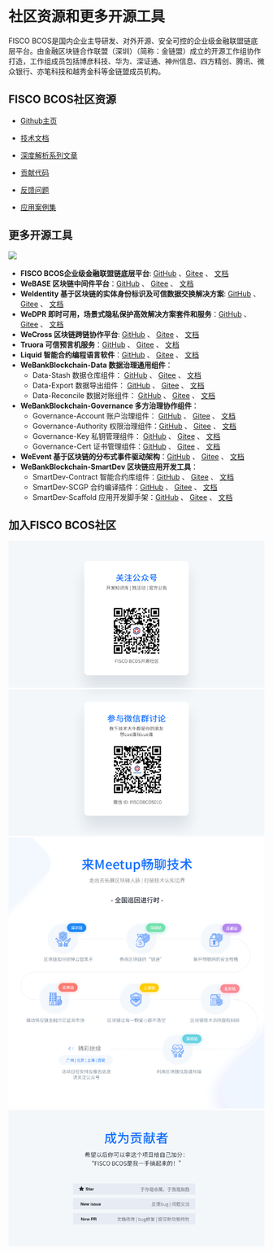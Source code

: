 # 社区资源和更多开源工具

FISCO BCOS是国内企业主导研发、对外开源、安全可控的企业级金融联盟链底层平台。由金融区块链合作联盟（深圳）（简称：金链盟）成立的开源工作组协作打造，工作组成员包括博彦科技、华为、深证通、神州信息、四方精创、腾讯、微众银行、亦笔科技和越秀金科等金链盟成员机构。

## FISCO BCOS社区资源

- [Github主页](https://github.com/FISCO-BCOS/FISCO-BCOS)  
- [技术文档](https://fisco-bcos-documentation.readthedocs.io)

- [深度解析系列文章](http://mp.weixin.qq.com/mp/homepage?__biz=MzA3MTI5Njg4Mw==&hid=2&sn=4f6d7251fbc4a73ed600e1d6fd61efc1&scene=18#wechat_redirect) 
- [贡献代码](https://mp.weixin.qq.com/s/_w_auH8X4SQQWO3lhfNrbQ)
- [反馈问题](https://github.com/FISCO-BCOS/FISCO-BCOS/issues)
- [应用案例集](https://mp.weixin.qq.com/s/cUjuWf1eGMbG3AFq60CBUA)

## 更多开源工具

![](../_static/images/products.jpeg)

- **FISCO BCOS企业级金融联盟链底层平台**: [GitHub](https://github.com/FISCO-BCOS/FISCO-BCOS) 、[Gitee](https://gitee.com/FISCO-BCOS) 、 [文档](https://fisco-bcos-documentation.readthedocs.io/zh_CN/latest/index.html) 
- **WeBASE 区块链中间件平台**：[GitHub](https://github.com/WeBankFinTech/WeBASE) 、 [Gitee](https://gitee.com/WeBank/WeBASE) 、  [文档](https://webasedoc.readthedocs.io/) 
- **WeIdentity 基于区块链的实体身份标识及可信数据交换解决方案**: [GitHub](https://github.com/WeBankFinTech/WeIdentity) 、 [Gitee](https://gitee.com/WeBank/WeIdentity) 、 [文档](https://weidentity.readthedocs.io/) 
- **WeDPR 即时可用，场景式隐私保护高效解决方案套件和服务**：[GitHub](https://github.com/WeBankBlockchain/WeDPR-Lab-Core) 、 [Gitee](https://gitee.com/WeBankBlockchain/WeDPR-Lab-Crypto) 、 [文档](https://wedpr-lab.readthedocs.io/) 
- **WeCross 区块链跨链协作平台**: [GitHub](https://github.com/WeBankBlockchain/WeCross) 、 [Gitee](https://gitee.com/WeBank/WeCross) 、 [文档](https://wecross.readthedocs.io/) 
- **Truora 可信预言机服务**：[GitHub](https://github.com/WeBankBlockchain/Truora) 、 [Gitee](https://gitee.com/WeBankBlockchain/Truora) 、  [文档](https://truora.readthedocs.io/) 
- **Liquid 智能合约编程语言软件**：[GitHub](https://github.com/WeBankBlockchain/liquid) 、 [Gitee](https://gitee.com/WeBankBlockchain/liquid) 、  [文档](https://liquid-doc.readthedocs.io/)
- **WeBankBlockchain-Data 数据治理通用组件**：
    - Data-Stash 数据仓库组件： [GitHub](https://github.com/WeBankBlockchain/Data-Stash) 、 [Gitee](https://gitee.com/WeBankBlockchain/Data-Stash) 、  [文档](https://data-doc.readthedocs.io/zh_CN/latest/docs/WeBankBlockchain-Data-Stash/index.html)
    - Data-Export 数据导出组件： [GitHub](https://github.com/WeBankBlockchain/Data-Export) 、 [Gitee](https://gitee.com/WeBankBlockchain/Data-Export) 、  [文档](https://data-doc.readthedocs.io/zh_CN/latest/docs/WeBankBlockchain-Data-Export/index.html)
    - Data-Reconcile 数据对账组件：  [GitHub](https://github.com/WeBankBlockchain/Data-Reconcile) 、 [Gitee](https://gitee.com/WeBankBlockchain/Data-Reconcile) 、  [文档](https://data-doc.readthedocs.io/zh_CN/latest/docs/WeBankBlockchain-Data-Reconcile/index.html)
- **WeBankBlockchain-Governance 多方治理协作组件**：
    - Governance-Account 账户治理组件： [GitHub](https://github.com/WeBankBlockchain/Governance-Account) 、 [Gitee](https://gitee.com/WeBankBlockchain/Governance-Account) 、  [文档](https://governance-doc.readthedocs.io/zh_CN/latest/docs/WeBankBlockchain-Governance-Acct/index.html)
    - Governance-Authority 权限治理组件：[GitHub](https://github.com/WeBankBlockchain/Governance-Authority) 、 [Gitee](https://gitee.com/WeBankBlockchain/Governance-Authority) 、  [文档](https://governance-doc.readthedocs.io/zh_CN/latest/docs/WeBankBlockchain-Governance-Auth/index.html)
    - Governance-Key 私钥管理组件： [GitHub](https://github.com/WeBankBlockchain/Governance-Key) 、 [Gitee](https://gitee.com/WeBankBlockchain/Governance-Key) 、  [文档](https://governance-doc.readthedocs.io/zh_CN/latest/docs/WeBankBlockchain-Governance-Key/index.html)
    - Governance-Cert 证书管理组件：[GitHub](https://github.com/WeBankBlockchain/Governance-Cert) 、 [Gitee](https://gitee.com/WeBankBlockchain/Governance-Cert) 、  [文档](https://governance-doc.readthedocs.io/zh_CN/latest/docs/WeBankBlockchain-Governance-Cert/index.html)
- **WeEvent 基于区块链的分布式事件驱动架构**：[GitHub](https://github.com/WeBankFinTech/WeEvent) 、 [Gitee](https://gitee.com/WeBank/WeEvent) 、  [文档](https://weevent.readthedocs.io/)
- **WeBankBlockchain-SmartDev 区块链应用开发工具**：
    - SmartDev-Contract 智能合约库组件：[GitHub](https://github.com/WeBankBlockchain/SmartDev-Contract) 、 [Gitee](https://gitee.com/WeBankBlockchain/SmartDev-Contract) 、  [文档](https://smartdev-doc.readthedocs.io/zh_CN/latest/docs/WeBankBlockchain-SmartDev-Contract/index.html)
    - SmartDev-SCGP 合约编译插件：[GitHub](https://github.com/WeBankBlockchain/SmartDev-SCGP) 、 [Gitee](https://gitee.com/WeBankBlockchain/SmartDev-SCGP) 、  [文档](https://smartdev-doc.readthedocs.io/zh_CN/latest/docs/WeBankBlockchain-SmartDev-SCGP/index.html)
    - SmartDev-Scaffold 应用开发脚手架：[GitHub](https://github.com/WeBankBlockchain/SmartDev-Scaffold) 、 [Gitee](https://gitee.com/WeBankBlockchain/SmartDev-Scaffold) 、  [文档](https://smartdev-doc.readthedocs.io/zh_CN/latest/docs/WeBankBlockchain-SmartDev-Scaffold/index.html)

## 加入FISCO BCOS社区

<a name="QR"></a>
![](../images/community/qr_code1.png)
![](../images/community/qr_code2.1.png)
![](../images/community/changeable_body.png)
![](../images/community/tailer.png)
